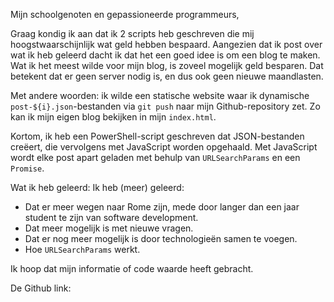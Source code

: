 Mijn schoolgenoten en gepassioneerde programmeurs,

Graag kondig ik aan dat ik 2 scripts heb geschreven die mij hoogstwaarschijnlijk wat geld hebben bespaard.
Aangezien dat ik post over wat ik heb geleerd dacht ik dat het een goed idee is om een blog te maken.
Wat ik het meest wilde voor mijn blog, is zoveel mogelijk geld besparen. Dat betekent dat er geen server nodig is, en dus ook geen nieuwe maandlasten.

Met andere woorden: ik wilde een statische website waar ik dynamische `post-${i}.json`-bestanden via `git push` naar mijn Github-repository zet. Zo kan ik mijn eigen blog bekijken in mijn `index.html`.

Kortom, ik heb een PowerShell-script geschreven dat JSON-bestanden creëert, die vervolgens met JavaScript worden opgehaald. Met JavaScript wordt elke post apart geladen met behulp van `URLSearchParams` en een `Promise`.

Wat ik heb geleerd:
Ik heb (meer) geleerd:
- Dat er meer wegen naar Rome zijn, mede door langer dan een jaar student te zijn van software development.
- Dat meer mogelijk is met nieuwe vragen.
- Dat er nog meer mogelijk is door technologieën samen te voegen.
- Hoe `URLSearchParams` werkt.

Ik hoop dat mijn informatie of code waarde heeft gebracht.

De Github link: